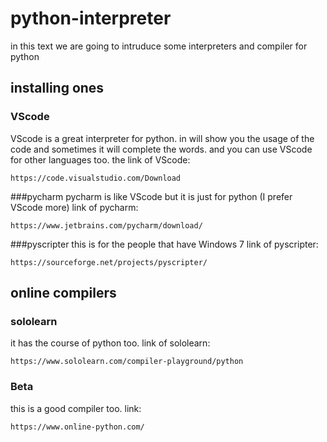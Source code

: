 # python-interpreter

in this text we are going to intruduce some interpreters and compiler for python

## installing ones

### VScode
VScode is a great interpreter for python. in will show you the usage of the code and sometimes it will complete the words. and you can use VScode for other languages too.
the link of VScode:
```
https://code.visualstudio.com/Download
```
 ###pycharm
 pycharm is like VScode but it is just for python (I prefer VScode more)
 link of pycharm:
 ```
 https://www.jetbrains.com/pycharm/download/
 ```
 ###pyscripter
 this is for the people that have Windows 7
 link of pyscripter:
 ```
 https://sourceforge.net/projects/pyscripter/
 ```
 ## online compilers
 
 ### sololearn
 it has the course of python too.
 link of sololearn:
 ```
 https://www.sololearn.com/compiler-playground/python
 ```
 
 ### Beta
 
 this is a good compiler too.
 link:
 ```
 https://www.online-python.com/
 ```
